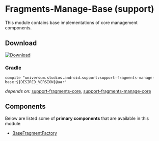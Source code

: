 Fragments-Manage-Base (support)
===============

This module contains base implementations of core management components.

## Download ##
[![Download](https://api.bintray.com/packages/universum-studios/android/universum.studios.android.support%3Asupport-fragments/images/download.svg)](https://bintray.com/universum-studios/android/universum.studios.android.support%3Asupport-fragments/_latestVersion)

### Gradle ###

    compile "universum.studios.android.support:support-fragments-manage-base:${DESIRED_VERSION}@aar"

_depends on:_
[support-fragments-core](https://github.com/universum-studios/android_fragments/tree/support-master/library-core),
[support-fragments-manage-core](https://github.com/universum-studios/android_fragments/tree/support-master/library-manage-core)

## Components ##

Below are listed some of **primary components** that are available in this module:

- [BaseFragmentFactory](https://github.com/universum-studios/android_fragments/tree/support-master/library-manage-base/src/main/java/universum/studios/android/fragment/manage/BaseFragmentFactory.java)

